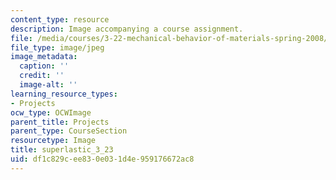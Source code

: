 ```yaml
---
content_type: resource
description: Image accompanying a course assignment.
file: /media/courses/3-22-mechanical-behavior-of-materials-spring-2008/df1c829cee830e031d4e959176672ac8_superlastic_3_23.jpg
file_type: image/jpeg
image_metadata:
  caption: ''
  credit: ''
  image-alt: ''
learning_resource_types:
- Projects
ocw_type: OCWImage
parent_title: Projects
parent_type: CourseSection
resourcetype: Image
title: superlastic_3_23
uid: df1c829c-ee83-0e03-1d4e-959176672ac8
---
```

